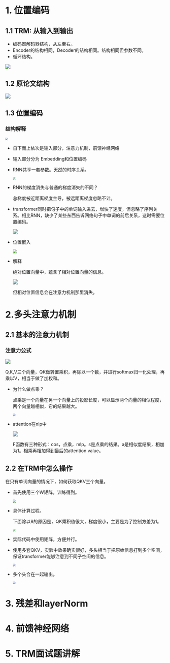 # 1. 位置编码

## 1.1 TRM: 从输入到输出

- 编码器解码器结构，从左至右。
- Encoder的结构相同，Decoder的结构相同。结构相同但参数不同。
- 循环结构。

![](images-trm/structure.jpg)

## 1.2 原论文结构

![](images-trm/origin-structure.jpg)

## 1.3 位置编码

### 结构解释

<img src="images-trm/encoder.jpg" style="zoom:50%;" />

- 自下而上依次是输入部分，注意力机制，前馈神经网络

- 输入部分分为 Embedding和位置编码

- RNN共享一套参数。天然的时序关系。

  <img src="images-trm/rnn.jpg" style="zoom:50%;" />

- RNN的梯度消失与普通的梯度消失的不同？

  总梯度被近距离梯度主导，被远距离梯度忽略不计。

- transformer同时把句子中的单词输入进去，增快了速度，但忽略了序列关系。相比RNN，缺少了某些东西告诉网络句子中单词的前后关系，这时需要位置编码。

  ![](images-trm/position.jpg)

- 位置嵌入

  <img src="images-trm/add.jpg" style="zoom:75%;" />

- 解释

  绝对位置向量中，蕴含了相对位置向量的信息。

  ![](images-trm/interpret.jpg)

  但相对位置信息会在注意力机制那里消失。

# 2.多头注意力机制

## 2.1 基本的注意力机制

### 注意力公式

![](images-trm/attention.jpg)

Q,K,V三个向量，QK做转置乘积，再除以一个数，并进行softmax归一化处理，再乘以V，相当于做了加权和。

- 为什么做点乘？

  点乘是一个向量在另一个向量上的投影长度，可以显示两个向量的相似程度，两个向量越相似，它的结果越大。

  <img src="images-trm/where.jpg" style="zoom:50%;" />

- attention在nlp中

  ![](images-trm/loveyou.jpg)

  F函数有三种形式：cos，点乘，mlp。s是点乘的结果。a是相似度结果，相加为1。相乘再相加得到最后的attention value。

## 2.2 在TRM中怎么操作

在只有单词向量的情况下，如何获取QKV三个向量。

- 首先使用三个W矩阵，训练得到。

  <img src="images-trm/qkv.jpg" style="zoom:60%;" />

- 具体计算过程。

  下面除以8的原因是，QK乘积值很大，梯度很小，主要是为了控制方差为1。

  <img src="images-trm/process.jpg" style="zoom:50%;" />

- 实际代码中使用矩阵，方便并行。

- 使用多套QKV，实验中效果确实很好，多头相当于把原始信息打到多个空间，保证transformer能够注意到不同子空间的信息。

  <img src="images-trm/multi-head.jpg" style="zoom:50%;" />

- 多个头合在一起输出。

  <img src="images-trm/output.jpg" style="zoom:50%;" />

# 3. 残差和layerNorm



# 4. 前馈神经网络



# 5. TRM面试题讲解


